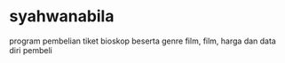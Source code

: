 # syahwanabila
program pembelian tiket bioskop beserta genre film, film, harga dan data diri pembeli
